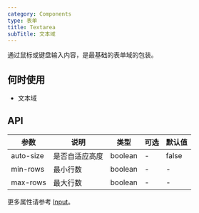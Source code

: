 ```yaml
---
category: Components
type: 表单
title: Textarea  
subTitle: 文本域
---
```


通过鼠标或键盘输入内容，是最基础的表单域的包装。

## 何时使用
- 文本域


## API 
| 参数      | 说明           | 类型    | 可选 | 默认值 |
| --------- | -------------- | ------- | ---- | ------ |
| auto-size | 是否自适应高度 | boolean | -    | false  |
| min-rows  | 最小行数       | boolean | -    | -  |
| max-rows  | 最大行数       | boolean | -    | -  |

更多属性请参考 [Input](/components/input/#API)。
